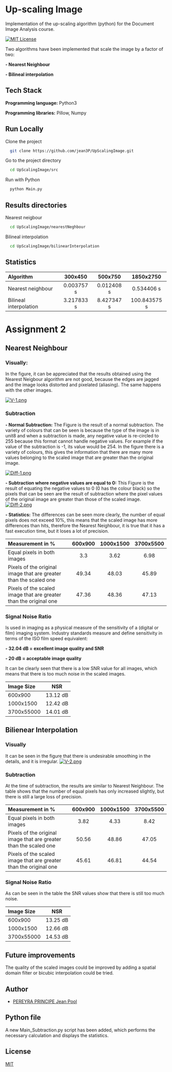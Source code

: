 # Up-scaling Image

Implementation of the up-scaling algorithm (python) for the Document Image Analysis course.

[![MIT License](https://img.shields.io/badge/License-MIT-green.svg)](https://choosealicense.com/licenses/mit/) 

Two algorithms have been implemented that scale the image by a factor of two:

 **- Nearest Neighbour**

 **- Bilineal interpolation**
 
## Tech Stack
 **Programming language:** Python3

 **Programming libraries:** Pillow, Numpy
 
## Run Locally

Clone the project
```bash
  git clone https://github.com/jean3P/UpScalingImage.git
```

Go to the project directory
```bash
  cd UpScalingImage/src
```

Run with Python
```bash
  python Main.py
```
## Results directories
Nearest neigbour
```bash
  cd UpScalingImage/nearestNeghbour
```

Bilineal interpolation
```bash
  cd UpScalingImage/bilinearInterpolation
```

## Statistics

| Algorithm              |   300x450   |   500x750    |   1850x2750    |
|:-----------------------|:-----------:|:------------:|:--------------:|
| Nearest neighbour      | 0.003757 s  |  0.012408 s  |   0.534406 s    |
| Bilineal interpolation | 3.217833 s  |  8.427347 s  |  100.843575 s  |

# Assignment 2

## Nearest Neighbour

### Visually: 
In the figure, it can be appreciated that the results obtained using the Nearest Neigbour algorithm are not good, because the edges are jagged and the image looks distorted and pixelated (aliasing). The same happens with the other images. 

[![V-1.png](https://i.postimg.cc/wvZq6Zys/V-1.png)](https://postimg.cc/TLjM0kcR) 

### Subtraction

 **- Normal Subtraction:** The Figure is the result of a normal subtraction. The variety of colours that can be seen is because the type of the image is in unit8 and when a subtraction is made, any negative value is re-circled to 255 because this format cannot handle negative values. For example if the value of the subtraction is -1, its value would be 254. In the figure there is a variety of colours, this gives the information that there are many more values belonging to the scaled image that are greater than the original image. 

[![Diff-1.png](https://i.postimg.cc/d1LW2SW6/Diff-1.png)](https://postimg.cc/qhHX0QH6)

 **- Subtraction where negative values are equal to 0:** This Figure is the result of equating the negative values to 0 (0 has the colour black) so the pixels that can be seen are the result of subtraction where the pixel values of the original image are greater than those of the scaled image.
[![Diff-2.png](https://i.postimg.cc/63X3RD5J/Diff-2.png)](https://postimg.cc/CZcSprqm)

 **- Statistics:** The differences can be seen more clearly, the number of equal pixels does not exceed 10\%, this means that the scaled image has more differences than hits, therefore the Nearest Neighbour, it is true that it has a fast execution time, but it loses a lot of precision.

| Measurement in %                                                  | 600x900 | 1000x1500 | 3700x5500 |
|:------------------------------------------------------------------|:-------:|:---------:|:---------:|
| Equal pixels in both images                                       |   3.3   |   3.62    |   6.98    |
| Pixels of the original image that are greater than the scaled one |  49.34  |   48.03   |   45.89   |
| Pixels of the scaled image that are greater than the original one |  47.36  |   48.36   |   47.13   |

### Signal Noise Ratio
Is used in imaging as a physical measure of the sensitivity of a (digital or film) imaging system. Industry standards measure and define sensitivity in terms of the ISO film speed equivalent:

**- 32.04 dB = excellent image quality and SNR**

**- 20 dB = acceptable image quality**

It can be clearly seen that there is a low SNR value for all images, which means that there is too much noise in the scaled images.

| Image Size |   NSR    |
|:-----------|:--------:|
| 600x900    | 13.12 dB |
| 1000x1500  | 12.42 dB |
| 3700x55000 | 14.01 dB |

## Bilienear Interpolation

### Visually
It can be seen in the figure that there is undesirable smoothing in the details, and it is irregular.
[![V-2.png](https://i.postimg.cc/PJYX3y3s/V-2.png)](https://postimg.cc/5Q9WjBWn)

### Subtraction
At the time of subtraction, the results are similar to Nearest Neighbour. The table shows that the number of equal pixels has only increased slightly, but there is still a large loss of precision.

| Measurement in %                                                  | 600x900 | 1000x1500 | 3700x5500 |
|:------------------------------------------------------------------|:-------:|:---------:|:---------:|
| Equal pixels in both images                                       |  3.82   |   4.33    |   8.42    |
| Pixels of the original image that are greater than the scaled one |  50.56  |   48.86   |   47.05   |
| Pixels of the scaled image that are greater than the original one |  45.61  |   46.81   |   44.54   |

### Signal Noise Ratio
As can be seen in the table the SNR values show that there is still too much noise.

| Image Size |   NSR    |
|:-----------|:--------:|
| 600x900    | 13.25 dB |
| 1000x1500  | 12.66 dB |
| 3700x55000 | 14.53 dB |

## Future improvements
The quality of the scaled images could be improved by adding a spatial domain filter or bicubic interpolation could be tried.


## Author

- [PEREYRA PRINCIPE Jean Pool](https://github.com/jean3P)

## Python file
A new Main_Subtraction.py script has been added, which performs the necessary calculation and displays the statistics.

## License

[MIT](https://choosealicense.com/licenses/mit/)